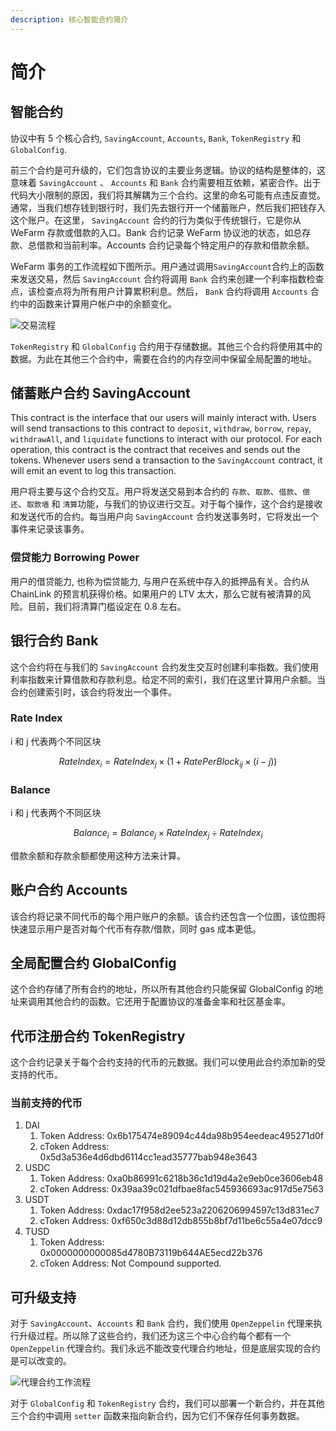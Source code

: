 ```yaml
---
description: 核心智能合约简介
---
```


# 简介

## 智能合约

协议中有 5 个核心合约, `SavingAccount`, `Accounts`, `Bank`, `TokenRegistry` 和 `GlobalConfig`.

前三个合约是可升级的，它们包含协议的主要业务逻辑。协议的结构是整体的，这意味着 `SavingAccount` 、 `Accounts` 和 `Bank` 合约需要相互依赖，紧密合作。出于代码大小限制的原因，我们将其解耦为三个合约。这里的命名可能有点违反直觉。通常，当我们想存钱到银行时，我们先去银行开一个储蓄账户，然后我们把钱存入这个账户。在这里， `SavingAccount` 合约的行为类似于传统银行，它是你从 WeFarm 存款或借款的入口。Bank 合约记录 WeFarm 协议池的状态，如总存款、总借款和当前利率。Accounts 合约记录每个特定用户的存款和借款余额。

WeFarm 事务的工作流程如下图所示。用户通过调用`SavingAccount`合约上的函数来发送交易，然后 `SavingAccount` 合约将调用 `Bank` 合约来创建一个利率指数检查点，该检查点将为所有用户计算累积利息。然后， `Bank` 合约将调用 `Accounts` 合约中的函数来计算用户帐户中的余额变化。

![交易流程](broken-reference)

`TokenRegistry` 和 `GlobalConfig` 合约用于存储数据。其他三个合约将使用其中的数据。为此在其他三个合约中，需要在合约的内存空间中保留全局配置的地址。

## 储蓄账户合约 SavingAccount

This contract is the interface that our users will mainly interact with. Users will send transactions to this contract to `deposit`, `withdraw`, `borrow`, `repay`, `withdrawAll`, and `liquidate` functions to interact with our protocol. For each operation, this contract is the contract that receives and sends out the tokens. Whenever users send a transaction to the `SavingAccount` contract, it will emit an event to log this transaction.

用户将主要与这个合约交互。用户将发送交易到本合约的 `存款`、`取款`、`借款`、`偿还`、`取款墙` 和 `清算`功能，与我们的协议进行交互。对于每个操作，这个合约是接收和发送代币的合约。每当用户向 `SavingAccount` 合约发送事务时，它将发出一个事件来记录该事务。

### 偿贷能力 Borrowing Power

用户的借贷能力, 也称为偿贷能力, 与用户在系统中存入的抵押品有关。合约从 ChainLink 的预言机获得价格。如果用户的 LTV 太大，那么它就有被清算的风险。目前，我们将清算门槛设定在 0.8 左右。

## 银行合约 Bank

这个合约将在与我们的 `SavingAccount` 合约发生交互时创建利率指数。我们使用利率指数来计算借款和存款利息。给定不同的索引，我们在这里计算用户余额。当合约创建索引时，该合约将发出一个事件。

### Rate Index

i 和 j 代表两个不同区块

$$RateIndex_i = RateIndex_j \times (1 + RatePerBlock_{ij} \times (i - j))$$

### Balance

i 和 j 代表两个不同区块

$$Balance_i = Balance_j \times RateIndex_j \div RateIndex_i$$

借款余额和存款余额都使用这种方法来计算。

## 账户合约 Accounts

该合约将记录不同代币的每个用户账户的余额。该合约还包含一个位图，该位图将快速显示用户是否对每个代币有存款/借款，同时 gas 成本更低。

## 全局配置合约 GlobalConfig

这个合约存储了所有合约的地址，所以所有其他合约只能保留 GlobalConfig 的地址来调用其他合约的函数。它还用于配置协议的准备金率和社区基金率。

## 代币注册合约 TokenRegistry

这个合约记录关于每个合约支持的代币的元数据。我们可以使用此合约添加新的受支持的代币。

### 当前支持的代币

1. DAI
   1. Token Address: 0x6b175474e89094c44da98b954eedeac495271d0f
   2. cToken Address: 0x5d3a536e4d6dbd6114cc1ead35777bab948e3643
2. USDC
   1. Token Address: 0xa0b86991c6218b36c1d19d4a2e9eb0ce3606eb48
   2. cToken Address: 0x39aa39c021dfbae8fac545936693ac917d5e7563
3. USDT
   1. Token Address: 0xdac17f958d2ee523a2206206994597c13d831ec7
   2. cToken Address: 0xf650c3d88d12db855b8bf7d11be6c55a4e07dcc9
4. TUSD
   1. Token Address: 0x0000000000085d4780B73119b644AE5ecd22b376
   2. cToken Address: Not Compound supported.

## 可升级支持

对于 `SavingAccount`、`Accounts` 和 `Bank` 合约，我们使用 `OpenZeppelin` 代理来执行升级过程。所以除了这些合约，我们还为这三个中心合约每个都有一个 `OpenZeppelin` 代理合约。我们永远不能改变代理合约地址，但是底层实现的合约是可以改变的。

![代理合约工作流程](broken-reference)

对于 `GlobalConfig` 和 `TokenRegistry` 合约，我们可以部署一个新合约，并在其他三个合约中调用 `setter` 函数来指向新合约，因为它们不保存任何事务数据。
